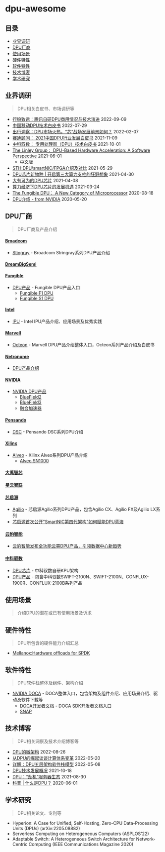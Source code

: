 # dpu-awesome

## 目录

- [业界调研](#业界调研)
- [DPU厂商](#DPU厂商)
- [使用场景](#使用场景)
- [硬件特性](#硬件特性)
- [软件特性](#软件特性)
- [技术博客](#技术博客)
- [学术研究](#学术研究)

## 业界调研
> DPU相关白皮书、市场调研等

- [行稳致远：腾讯自研DPU商用情况与技术演进](https://mp.weixin.qq.com/s/cSjluFJVlrWYJCJpQmTGnA) 2022-09-09
- [中国移动DPU技术白皮书](https://mp.weixin.qq.com/s/TM6WpiJLnwV1lgWxDzg2DA) 2022-07-29
- [出行洞察：DPU市场火热，“芯”战场发展前景如何？]( https://www.sohu.com/a/521211586_621617) 2022-02-07
- [赛迪顾问： 2021中国DPU行业发展白皮书](https://microsite-wx-industries.nvidia.cn/Uploads/20211209/61b1809e68fba.pdf) 2021-11-09
- [中科驭数： 专用处理器（DPU）技术白皮书](https://www.yusur.tech/zkls/pdf/DPU-whitepaper-v1.0-final-21.pdf) 2021-10-01
- [The Linley Group： DPU-Based Hardware Acceleration: A Software Perspective](https://www.linleygroup.com/uploads/nvidia-doca-white-paper.pdf) 2021-06-01
	- [中文版](https://microsite-wx-industries.nvidia.cn/Uploads/20210802/61079ecfe23bc.pdf)
- [STH:DPU/smartNIC/FPGA介绍及对比](https://www.servethehome.com/dpu-vs-smartnic-sth-nic-continuum-framework-for-discussing-nic-types/) 2021-05-29
- [DPU芯片新物种 | 开启第三大算力支柱的狂野想象](https://zhuanlan.zhihu.com/p/368962002) 2021-04-30
- [大有可为的DPU芯片](https://www.rabee-alwan.com/s/electronic_components/23/42002.shtml) 2021-04-08
- [算力经济下DPU芯片的发展机遇](https://www.sohu.com/a/457162002_632967) 2021-03-24
- [The Fungible DPU： A New Category of Microprocessor](https://www.fungible.com/wp-content/uploads/2020/08/WP0027.00.02020818-The-Fungible-DPU-A-New-Category-of-Microprocessor.pdf) 2020-08-18
- [DPU介绍 - from NVIDIA](https://blogs.nvidia.com/blog/2020/05/20/whats-a-dpu-data-processing-unit/) 2020-05-20

## DPU厂商 
> DPU厂商及产品介绍

#### [Broadcom](https://www.broadcom.com/)
- [Stingray](https://docs.broadcom.com/doc/PS250-PB) - Broadcom Stringray系列DPU产品介绍

#### [DreamBigSemi](https://dreambigsemi.com/)

#### [Fungible](https://www.fungible.com/)
- [DPU产品](https://www.fungible.com/product/dpu-platform/) - Fungible DPU产品入口
	- [Fungible F1 DPU](https://www.fungible.com/wp-content/uploads/2021/09/PB0028.02.12020914-Fungible-F1-Data-Processing-Unit.pdf)
	- [Fungible S1 DPU](https://www.fungible.com/wp-content/uploads/2021/09/PB0029.03.12020914-Fungible-S1-Data-Processing-Unit.pdf)

#### [Intel](https://www.intel.com/content/www/us/en/homepage.html)
- [IPU](https://www.intel.cn/content/www/cn/zh/products/network-io/smartnic.html) - Intel IPU产品介绍、应用场景及优秀实践

#### [Marvell](https://www.marvell.com/)
- [Octeon](https://www.marvell.com/products/data-processing-units.html) - Marvell DPU产品介绍整体入口，Octeon系列产品介绍及白皮书

#### [Netronome](https://www.netronome.com/)
- [DPU产品介绍](https://www.netronome.com/products/smartnic/overview/)

#### [NVIDIA](https://www.nvidia.cn/)
- [NVIDIA DPU产品](https://www.nvidia.com/en-us/networking/products/data-processing-unit/)
	- [BlueField2](https://www.nvidia.com/content/dam/en-zz/Solutions/Data-Center/documents/datasheet-nvidia-bluefield-2-dpu.pdf)
	- [BlueField3](https://www.nvidia.com/content/dam/en-zz/Solutions/Data-Center/documents/datasheet-nvidia-bluefield-3-dpu.pdf)
	- [融合加速器](https://www.nvidia.com/content/dam/en-zz/Solutions/gtcf21/converged-accelerator/pdf/datasheet.pdf)

#### [Pensando](https://pensando.io/)
- [DSC](https://pensando.io/products/dsc/) - Pensando DSC系列DPU介绍

#### [Xilinx](https://www.xilinx.com/)
- [Alveo](https://www.xilinx.com/products/boards-and-kits/alveo.html) - Xilinx Alveo系列DPU产品介绍
	- [Alveo SN1000](https://www.xilinx.com/applications/data-center/network-acceleration/alveo-sn1000.html)

#### [大禹智芯](https://dayudpu.com/)

#### [星云智联](http://www.nebula-matrix.com/)

#### [芯启源](https://www.corigine.com.cn/cn/index.html)
- [Agilio](https://www.corigine.com.cn/cn/smartnic.html) - 芯启源Agilio系列DPU产品，包含Agilio CX、Agilio FX及Agilio LX系列
- [芯启源首次公开"SmartNIC第四代架构"如何赋能DPU蓝海](https://www.prnasia.com/story/359933-1.shtml)

#### [云豹智能](https://www.jaguarmicro.com/)
- [云豹智能发布全功能云霄DPU产品，引领数据中心新趋势](https://www.jaguarmicro.com/n4.html)

#### [中科驭数](https://www.yusur.tech/zkls/zkys/index.html)
- [DPU芯片](https://www.yusur.tech/zkls/zkys/dpu_product.html) - 中科驭数自研KPU架构
- [DPU产品](https://www.yusur.tech/zkls/zkys/speed_product_01.html) - 包含中科驭数SWIFT-2100N、SWIFT-2100N、CONFLUX-1900R、CONFLUX-2100B系列产品


## 使用场景
> 介绍DPU的潜在或已有使用场景及诉求

## 硬件特性 
> DPU所包含的硬件能力介绍汇总

- [Mellanox:Hardware offloads for SPDK](https://dqtibwqq6s6ux.cloudfront.net/download/events/2019-summit/10+SPDK+-+\(Mellanox\)+Hardware+offloads+for+SPDK.pdf)

## 软件特性
> DPU软件栈整体及组件、架构介绍
- [NVIDIA DOCA](https://developer.nvidia.com/networking/doca) - DOCA整体入口，包含架构及组件介绍、应用场景介绍、驱动及软件下载等
	- [DOCA开发者文档](https://docs.nvidia.com/doca/sdk/index.htm) - DOCA SDK开发者文档入口
	- [SNAP](https://network.nvidia.com/related-docs/solutions/SB_Mellanox_NVMe_SNAP.pdf)

## 技术博客

> DPU相关洞察及技术介绍博客等

- [DPU的微架构](https://mp.weixin.qq.com/s/CDPeLgX9hAvIAyQePecolg)  2022-08-26
- [从DPU的崛起谈谈计算体系变革](https://mp.weixin.qq.com/s/l_7EYBRRHyAkuh7HmnE1xQ) 2022-05-20
- [详解：DPU五层架构软件栈模型](https://mp.weixin.qq.com/s/Gy3OKNAnRwKx-AT1WNVloA) 2022-05-08
- [DPU技术发展概况](https://mp.weixin.qq.com/s?__biz=Mzg2NDgzNTQ4MA==&mid=2247656685&idx=2&sn=a19a71519121b467b3784bb11822ded1&source=41#wechat_redirect) 2021-10-18
- [DPU：“劫机”服务器生态](https://mp.weixin.qq.com/s/ktD0ARiTCwzrNnn8SlaqmQ)  2021-08-30
- [科普 | 什么是DPU？](https://mp.weixin.qq.com/s/l8NaK_KX9MXjaD6QCjKAHA) 2020-06-01

## 学术研究
> DPU相关论文、专利等

- Hyperion: A Case for Unified, Self-Hosting, Zero-CPU Data-Processing Units (DPUs) (arXiv:2205.08882)
- Serverless Computing on Heterogeneous Computers (ASPLOS'22)
- Adaptable Switch: A Heterogeneous Switch Architecture for Network-Centric Computing (IEEE Communications Magazine 2020)

